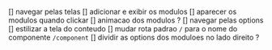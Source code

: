 [] navegar pelas telas
[] adicionar e exibir os modulos
[] aparecer os modulos quando clickar
[] animacao dos modulos ?
[] navegar pelas options
[] estilizar a tela do conteudo
[] mudar rota padrao `/` para o nome do componente `/component`
[] dividir as options dos moduloes no lado direito ?
